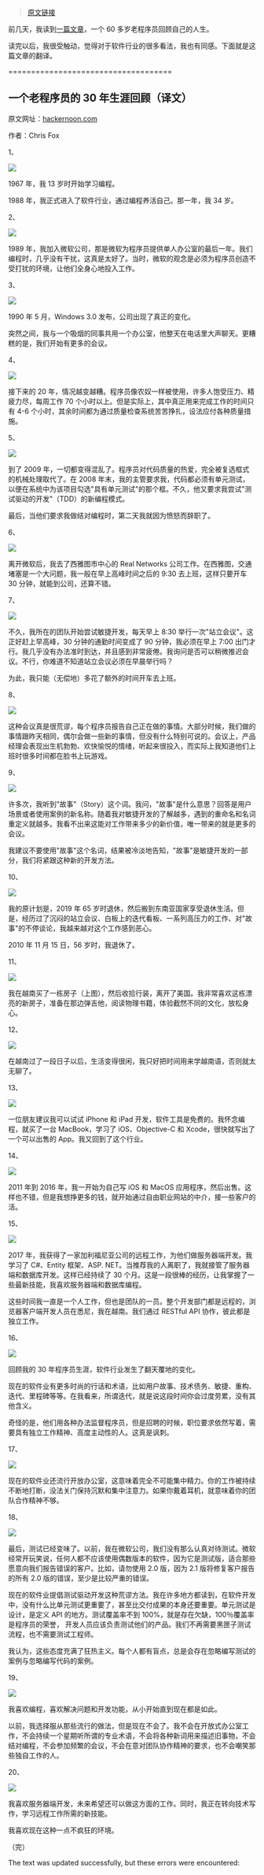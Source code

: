 > [原文链接](http://www.ruanyifeng.com/blog/2019/12/30-years-software-career.html)

前几天，我读到[一篇文章](https://hackernoon.com/what-happened-to-software-development-j92032w9)，一个 60 多岁老程序员回顾自己的人生。

读完以后，我很受触动，觉得对于软件行业的很多看法，我也有同感。下面就是这篇文章的翻译。

\====================================

## 一个老程序员的 30 年生涯回顾（译文）

原文网址：[hackernoon.com](https://hackernoon.com/what-happened-to-software-development-j92032w9)

作者：Chris Fox

1、

[![](https://camo.githubusercontent.com/65aeb1a7037f6402462a1f10e7baefb7e69170355a690df644a8e6eea6931c99/68747470733a2f2f7777772e77616e67626173652e636f6d2f626c6f67696d672f61737365742f3230313931322f6267323031393132313830382e6a7067)](https://camo.githubusercontent.com/65aeb1a7037f6402462a1f10e7baefb7e69170355a690df644a8e6eea6931c99/68747470733a2f2f7777772e77616e67626173652e636f6d2f626c6f67696d672f61737365742f3230313931322f6267323031393132313830382e6a7067)

1967 年，我 13 岁时开始学习编程。

1988 年，我正式进入了软件行业，通过编程养活自己。那一年，我 34 岁。

2、

[![](https://camo.githubusercontent.com/8b26e8b80b98791c9c018198d62fc53ac55fd5acf0d3d78a0ad3955ea1914298/68747470733a2f2f7777772e77616e67626173652e636f6d2f626c6f67696d672f61737365742f3230313931322f6267323031393132313830392e6a7067)](https://camo.githubusercontent.com/8b26e8b80b98791c9c018198d62fc53ac55fd5acf0d3d78a0ad3955ea1914298/68747470733a2f2f7777772e77616e67626173652e636f6d2f626c6f67696d672f61737365742f3230313931322f6267323031393132313830392e6a7067)

1989 年，我加入微软公司，那是微软为程序员提供单人办公室的最后一年。我们编程时，几乎没有干扰，这真是太好了。当时，微软的观念是必须为程序员创造不受打扰的环境，让他们全身心地投入工作。

3、

[![](https://camo.githubusercontent.com/c0803e81347a71ee7207a84bd909fe76141488bc309d1376cfe5a4c69eb0a733/68747470733a2f2f7777772e77616e67626173652e636f6d2f626c6f67696d672f61737365742f3230313931322f6267323031393132313831302e6a7067)](https://camo.githubusercontent.com/c0803e81347a71ee7207a84bd909fe76141488bc309d1376cfe5a4c69eb0a733/68747470733a2f2f7777772e77616e67626173652e636f6d2f626c6f67696d672f61737365742f3230313931322f6267323031393132313831302e6a7067)

1990 年 5 月，Windows 3.0 发布，公司出现了真正的变化。

突然之间，我与一个吸烟的同事共用一个办公室，他整天在电话里大声聊天。更糟糕的是，我们开始有更多的会议。

4、

[![](https://camo.githubusercontent.com/460ae5512952fa611378f561fcaf66d7cc42d5856e722ca58965ed245518db72/68747470733a2f2f7777772e77616e67626173652e636f6d2f626c6f67696d672f61737365742f3230313931322f6267323031393132313831312e6a7067)](https://camo.githubusercontent.com/460ae5512952fa611378f561fcaf66d7cc42d5856e722ca58965ed245518db72/68747470733a2f2f7777772e77616e67626173652e636f6d2f626c6f67696d672f61737365742f3230313931322f6267323031393132313831312e6a7067)

接下来的 20 年，情况越变越糟。程序员像农奴一样被使用，许多人饱受压力、精疲力尽，每周工作 70 个小时以上。但是实际上，其中真正用来完成工作的时间只有 4-6 个小时，其余时间都为通过质量检查系统苦苦挣扎，设法应付各种质量措施。

5、

[![](https://camo.githubusercontent.com/192033db1e9c164d0a0db07204cd778f3f9873d27fc4975a0fa2ecf1e1340cf3/68747470733a2f2f7777772e77616e67626173652e636f6d2f626c6f67696d672f61737365742f3230313931322f6267323031393132313831322e6a7067)](https://camo.githubusercontent.com/192033db1e9c164d0a0db07204cd778f3f9873d27fc4975a0fa2ecf1e1340cf3/68747470733a2f2f7777772e77616e67626173652e636f6d2f626c6f67696d672f61737365742f3230313931322f6267323031393132313831322e6a7067)

到了 2009 年，一切都变得混乱了。程序员对代码质量的热爱，完全被复选框式的机械处理取代了。在 2008 年末，我的主管要求我，代码都必须有单元测试，以便在系统中为该项目勾选"具有单元测试"的那个框。不久，他又要求我尝试"测试驱动的开发"（TDD）的新编程模式。

最后，当他们要求我做结对编程时，第二天我就因为愤怒而辞职了。

6、

[![](https://camo.githubusercontent.com/fb486166ed2c52a756c079ad0c9efc4a19d6839840ad0ca0f9442e1e4984cf53/68747470733a2f2f7777772e77616e67626173652e636f6d2f626c6f67696d672f61737365742f3230313931322f6267323031393132313831332e6a7067)](https://camo.githubusercontent.com/fb486166ed2c52a756c079ad0c9efc4a19d6839840ad0ca0f9442e1e4984cf53/68747470733a2f2f7777772e77616e67626173652e636f6d2f626c6f67696d672f61737365742f3230313931322f6267323031393132313831332e6a7067)

离开微软后，我去了西雅图市中心的 Real Networks 公司工作。在西雅图，交通堵塞是一个大问题，我一般在早上高峰时间之后的 9:30 去上班，这样只要开车 30 分钟，就能到公司，还算不错。

7、

[![](https://camo.githubusercontent.com/2c226164d6d7be58173f78d65f38684d72d1d9aa96e786e17bb02de0a7778d1b/68747470733a2f2f7777772e77616e67626173652e636f6d2f626c6f67696d672f61737365742f3230313931322f6267323031393132313831342e6a7067)](https://camo.githubusercontent.com/2c226164d6d7be58173f78d65f38684d72d1d9aa96e786e17bb02de0a7778d1b/68747470733a2f2f7777772e77616e67626173652e636f6d2f626c6f67696d672f61737365742f3230313931322f6267323031393132313831342e6a7067)

不久，我所在的团队开始尝试敏捷开发，每天早上 8:30 举行一次"站立会议"。这正好赶上早高峰，30 分钟的通勤时间变成了 90 分钟，我必须在早上 7:00 出门才行。我几乎没有办法准时到达，并且感到非常疲倦。我询问是否可以稍微推迟会议。不行，你难道不知道站立会议必须在早晨举行吗？

为此，我只能（无偿地）多花了额外的时间开车去上班。

8、

[![](https://camo.githubusercontent.com/a8c54a0a566a25f612c72d2ffde0b2d3b178656a287c9f182c8b44092e5650a7/68747470733a2f2f7777772e77616e67626173652e636f6d2f626c6f67696d672f61737365742f3230313931322f6267323031393132313831352e6a7067)](https://camo.githubusercontent.com/a8c54a0a566a25f612c72d2ffde0b2d3b178656a287c9f182c8b44092e5650a7/68747470733a2f2f7777772e77616e67626173652e636f6d2f626c6f67696d672f61737365742f3230313931322f6267323031393132313831352e6a7067)

这种会议真是很荒谬，每个程序员报告自己正在做的事情。大部分时候，我们做的事情跟昨天相同，偶尔会做一些新的事情，但没有什么特别可说的。会议上，产品经理会表现出生机勃勃、欢快愉悦的情绪，听起来很投入，而实际上我知道他们上班时很多时间都在脸书上玩游戏。

9、

[![](https://camo.githubusercontent.com/5b682c20a1b437cae539bf6dfbce1f2d60d44f0c008de5f63818c031f13b0c87/68747470733a2f2f7777772e77616e67626173652e636f6d2f626c6f67696d672f61737365742f3230313931322f6267323031393132313831362e6a7067)](https://camo.githubusercontent.com/5b682c20a1b437cae539bf6dfbce1f2d60d44f0c008de5f63818c031f13b0c87/68747470733a2f2f7777772e77616e67626173652e636f6d2f626c6f67696d672f61737365742f3230313931322f6267323031393132313831362e6a7067)

许多次，我听到"故事"（Story）这个词。我问，"故事"是什么意思？回答是用户场景或者使用案例的新名称。随着我对敏捷开发的了解越多，遇到的重命名和名词重定义就越多。我看不出来这能对工作带来多少的新价值，唯一带来的就是更多的会议。

我建议不要使用"故事"这个名词，结果被冷淡地告知，"故事"是敏捷开发的一部分，我们将紧跟这种新的开发方法。

10、

[![](https://camo.githubusercontent.com/3462e47e981ae5c357a1cb538f81210177ad5ed7a4d59c945802cdda240146f3/68747470733a2f2f7777772e77616e67626173652e636f6d2f626c6f67696d672f61737365742f3230313931322f6267323031393132313831372e6a7067)](https://camo.githubusercontent.com/3462e47e981ae5c357a1cb538f81210177ad5ed7a4d59c945802cdda240146f3/68747470733a2f2f7777772e77616e67626173652e636f6d2f626c6f67696d672f61737365742f3230313931322f6267323031393132313831372e6a7067)

我的原计划是，2019 年 65 岁时退休，然后搬到东南亚国家享受退休生活。但是，经历过了沉闷的站立会议、白板上的迭代看板、一系列高压力的工作、对"故事"的不停谈论，我越来越对这个工作感到恶心。

2010 年 11 月 15 日，56 岁时，我退休了。

11、

[![](https://camo.githubusercontent.com/a7df891a8f462b3de335c80191fdfaec73cbcbfd8314a03cb695d0b1e4e323bd/68747470733a2f2f7777772e77616e67626173652e636f6d2f626c6f67696d672f61737365742f3230313931322f6267323031393132313830312e6a7067)](https://camo.githubusercontent.com/a7df891a8f462b3de335c80191fdfaec73cbcbfd8314a03cb695d0b1e4e323bd/68747470733a2f2f7777772e77616e67626173652e636f6d2f626c6f67696d672f61737365742f3230313931322f6267323031393132313830312e6a7067)

我在越南买了一栋房子（上图），然后收拾行装，离开了美国。我非常喜欢这栋漂亮的新房子，准备在那边弹吉他，阅读物理书籍，体验截然不同的文化，放松身心。

12、

[![](https://camo.githubusercontent.com/822a2823a94c8edf2df3023be8e31fbc761454b49a00351a009d17ce0497a1ac/68747470733a2f2f7777772e77616e67626173652e636f6d2f626c6f67696d672f61737365742f3230313931322f6267323031393132313831382e6a7067)](https://camo.githubusercontent.com/822a2823a94c8edf2df3023be8e31fbc761454b49a00351a009d17ce0497a1ac/68747470733a2f2f7777772e77616e67626173652e636f6d2f626c6f67696d672f61737365742f3230313931322f6267323031393132313831382e6a7067)

在越南过了一段日子以后，生活变得很闲，我只好把时间用来学越南语，否则就太无聊了。

13、

[![](https://camo.githubusercontent.com/a1e34ca0abbc02c03339b0c2c6938e53029100543ec06154f8b361b270e454d6/68747470733a2f2f7777772e77616e67626173652e636f6d2f626c6f67696d672f61737365742f3230313931322f6267323031393132313831392e6a7067)](https://camo.githubusercontent.com/a1e34ca0abbc02c03339b0c2c6938e53029100543ec06154f8b361b270e454d6/68747470733a2f2f7777772e77616e67626173652e636f6d2f626c6f67696d672f61737365742f3230313931322f6267323031393132313831392e6a7067)

一位朋友建议我可以试试 iPhone 和 iPad 开发，软件工具是免费的。我怀念编程，就买了一台 MacBook，学习了 iOS、Objective-C 和 Xcode，很快就写出了一个可以出售的 App。我又回到了这个行业。

14、

[![](https://camo.githubusercontent.com/6b644b4c09ade96a58e9c890b7f8fd8d07817fc2d5bea6502c82f69a65e69ed5/68747470733a2f2f7777772e77616e67626173652e636f6d2f626c6f67696d672f61737365742f3230313931322f6267323031393132313832312e6a7067)](https://camo.githubusercontent.com/6b644b4c09ade96a58e9c890b7f8fd8d07817fc2d5bea6502c82f69a65e69ed5/68747470733a2f2f7777772e77616e67626173652e636f6d2f626c6f67696d672f61737365742f3230313931322f6267323031393132313832312e6a7067)

2011 年到 2016 年，我一开始为自己写 iOS 和 MacOS 应用程序，然后出售。这样也不错，但是我想挣更多的钱，就开始通过自由职业网站的中介，接一些客户的活。

15、

[![](https://camo.githubusercontent.com/50266171c2d894318da218b549b51b6cd53b89717e710bbcde4619db2ea96584/68747470733a2f2f7777772e77616e67626173652e636f6d2f626c6f67696d672f61737365742f3230313931322f6267323031393132313832322e6a7067)](https://camo.githubusercontent.com/50266171c2d894318da218b549b51b6cd53b89717e710bbcde4619db2ea96584/68747470733a2f2f7777772e77616e67626173652e636f6d2f626c6f67696d672f61737365742f3230313931322f6267323031393132313832322e6a7067)

2017 年，我获得了一家加利福尼亚公司的远程工作，为他们做服务器端开发。我学习了 C#、Entity 框架、ASP. NET。当推荐我的人离职了，我就接管了服务器端和数据库开发。这样已经持续了 30 个月。这是一段很棒的经历，让我掌握了一些最新技能，我喜欢服务器端和数据库编程。

这些时间我一直是一个人工作，但也是团队的一员。整个开发部门都是远程的，浏览器客户端开发人员在悉尼，我在越南。我们通过 RESTful API 协作，彼此都是独立工作。

16、

[![](https://camo.githubusercontent.com/0d788c0f93eaa907514387f284f8bb184b21c119616e26e8ac5e80f594f0447d/68747470733a2f2f7777772e77616e67626173652e636f6d2f626c6f67696d672f61737365742f3230313931322f6267323031393132313832332e6a7067)](https://camo.githubusercontent.com/0d788c0f93eaa907514387f284f8bb184b21c119616e26e8ac5e80f594f0447d/68747470733a2f2f7777772e77616e67626173652e636f6d2f626c6f67696d672f61737365742f3230313931322f6267323031393132313832332e6a7067)

回顾我的 30 年程序员生涯，软件行业发生了翻天覆地的变化。

现在的软件业有更多时尚的行话和术语，比如用户故事、技术债务、敏捷、重构、迭代、里程碑等等。在我看来，所谓迭代，就是说这段时间你会过度劳累，没有其他含义。

奇怪的是，他们用各种办法监督程序员，但是招聘的时候，职位要求依然写着，需要具有独立工作精神、高度主动性的人。这真是讽刺。

17、

[![](https://camo.githubusercontent.com/24fd4f192416e9735fb6e20fede554f121e5d363b0c71e31762c7596214125d9/68747470733a2f2f7777772e77616e67626173652e636f6d2f626c6f67696d672f61737365742f3230313931322f6267323031393132313832342e6a7067)](https://camo.githubusercontent.com/24fd4f192416e9735fb6e20fede554f121e5d363b0c71e31762c7596214125d9/68747470733a2f2f7777772e77616e67626173652e636f6d2f626c6f67696d672f61737365742f3230313931322f6267323031393132313832342e6a7067)

现在的软件业还流行开放办公室，这意味着完全不可能集中精力。你的工作被持续不断地打断，没法关门保持沉默和集中注意力。如果你戴着耳机，就意味着你的团队合作精神不够。

18、

[![](https://camo.githubusercontent.com/755fecf6bf315ec182453559cf65ffb84478765a10a4a2626803903dbcbbee63/68747470733a2f2f7777772e77616e67626173652e636f6d2f626c6f67696d672f61737365742f3230313931322f6267323031393132313832352e6a7067)](https://camo.githubusercontent.com/755fecf6bf315ec182453559cf65ffb84478765a10a4a2626803903dbcbbee63/68747470733a2f2f7777772e77616e67626173652e636f6d2f626c6f67696d672f61737365742f3230313931322f6267323031393132313832352e6a7067)

最后，测试已经变味了。以前，我在微软公司，我们没有那么认真对待测试。微软经常开玩笑说，任何人都不应该使用偶数版本的软件，因为它是测试版，适合那些愿意向我们报告错误的客户。比如，请勿使用 2.0 版，因为 2.1 版将修复客户报告的所有 2.0 版的错误，至少是比较严重的错误。

现在的软件业提倡测试驱动开发这种荒谬方法。我在许多地方都读到，在软件开发中，没有什么比单元测试更重要了，甚至比交付成果的本身还要重要。单元测试是设计，是定义 API 的地方。测试覆盖率不到 100%，就是存在欠缺，100％覆盖率是程序员的荣誉， 开发人员应该负责测试他们的产品。我们不再需要黑匣子测试流程，也不需要测试工程师。

我认为，这些态度充满了狂热主义。每个人都有盲点，总是会存在忽略编写测试的案例与忽略编写代码的案例。

19、

[![](https://camo.githubusercontent.com/fbf25e416db790771404b79e5ffc8198e3f07f4d49b4d74c1915b254c5f52d8d/68747470733a2f2f7777772e77616e67626173652e636f6d2f626c6f67696d672f61737365742f3230313931322f6267323031393132313832362e6a7067)](https://camo.githubusercontent.com/fbf25e416db790771404b79e5ffc8198e3f07f4d49b4d74c1915b254c5f52d8d/68747470733a2f2f7777772e77616e67626173652e636f6d2f626c6f67696d672f61737365742f3230313931322f6267323031393132313832362e6a7067)

我喜欢编程，喜欢解决问题和开发功能，从小开始直到现在都是如此。

以前，我选择服从那些流行的做法，但是现在不会了。我不会在开放式办公室工作，不会持续一个星期听所谓的专业术语，不会将各种新词用来描述旧事物，不会结对编程，不会参加频繁的会议，不会在意对团队协作精神的要求，也不会嘲笑那些独自工作的人。

20、

[![](https://camo.githubusercontent.com/40a46d4ac3f5878fc42b413d4de3c062292ca838aececeb406bf44428ac8009c/68747470733a2f2f7777772e77616e67626173652e636f6d2f626c6f67696d672f61737365742f3230313931322f6267323031393132313832382e6a7067)](https://camo.githubusercontent.com/40a46d4ac3f5878fc42b413d4de3c062292ca838aececeb406bf44428ac8009c/68747470733a2f2f7777772e77616e67626173652e636f6d2f626c6f67696d672f61737365742f3230313931322f6267323031393132313832382e6a7067)

我喜欢服务器端开发，未来希望还可以做这方面的工作。同时，我正在转向技术写作，学习远程工作所需的新技能。

我喜欢现在这种一点不疯狂的环境。

（完）

The text was updated successfully, but these errors were encountered: